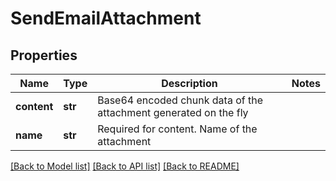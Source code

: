 # SendEmailAttachment

## Properties
Name | Type | Description | Notes
------------ | ------------- | ------------- | -------------
**content** | **str** | Base64 encoded chunk data of the attachment generated on the fly | 
**name** | **str** | Required for content. Name of the attachment | 

[[Back to Model list]](../README.md#documentation-for-models) [[Back to API list]](../README.md#documentation-for-api-endpoints) [[Back to README]](../README.md)


